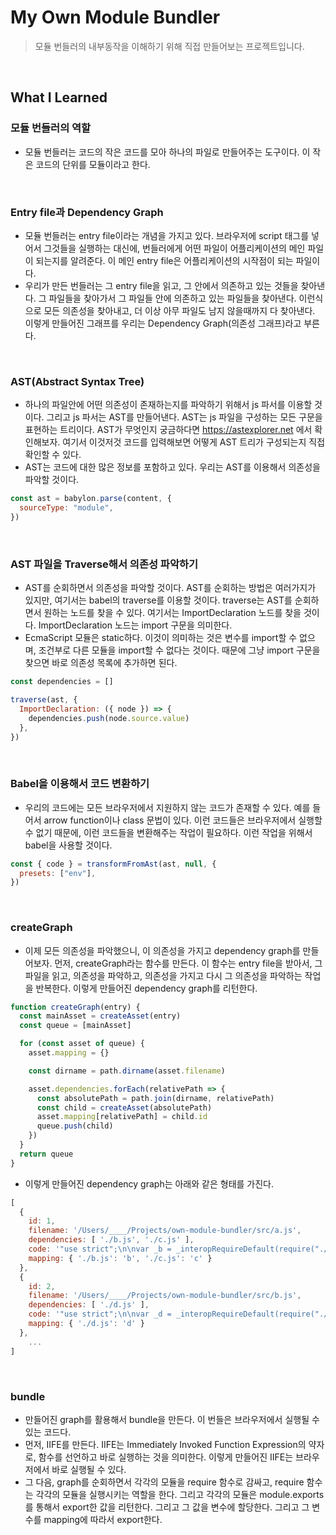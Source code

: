 # My Own Module Bundler

> 모듈 번들러의 내부동작을 이해하기 위해 직접 만들어보는 프로젝트입니다.

<br>

## What I Learned

### 모듈 번들러의 역할

- 모듈 번들러는 코드의 작은 코드를 모아 하나의 파일로 만들어주는 도구이다. 이 작은 코드의 단위를 모듈이라고 한다.

<br>

### Entry file과 Dependency Graph

- 모듈 번들러는 entry file이라는 개념을 가지고 있다. 브라우저에 script 태그를 넣어서 그것들을 실행하는 대신에, 번들러에게 어떤 파일이 어플리케이션의 메인 파일이 되는지를 알려준다. 이 메인 entry file은 어플리케이션의 시작점이 되는 파일이다.
- 우리가 만든 번들러는 그 entry file을 읽고, 그 안에서 의존하고 있는 것들을 찾아낸다. 그 파일들을 찾아가서 그 파일들 안에 의존하고 있는 파일들을 찾아낸다. 이런식으로 모든 의존성을 찾아내고, 더 이상 아무 파일도 남지 않을때까지 다 찾아낸다. 이렇게 만들어진 그래프를 우리는 Dependency Graph(의존성 그래프)라고 부른다.

<br>

### AST(Abstract Syntax Tree)

- 하나의 파일안에 어떤 의존성이 존재하는지를 파악하기 위해서 js 파서를 이용할 것이다. 그리고 js 파서는 AST를 만들어낸다. AST는 js 파일을 구성하는 모든 구문을 표현하는 트리이다. AST가 무엇인지 궁금하다면 https://astexplorer.net 에서 확인해보자. 여기서 이것저것 코드를 입력해보면 어떻게 AST 트리가 구성되는지 직접확인할 수 있다.
- AST는 코드에 대한 많은 정보를 포함하고 있다. 우리는 AST를 이용해서 의존성을 파악할 것이다.

```js
const ast = babylon.parse(content, {
  sourceType: "module",
})
```

<br>

### AST 파일을 Traverse해서 의존성 파악하기

- AST를 순회하면서 의존성을 파악할 것이다. AST를 순회하는 방법은 여러가지가 있지만, 여기서는 babel의 traverse를 이용할 것이다. traverse는 AST를 순회하면서 원하는 노드를 찾을 수 있다. 여기서는 ImportDeclaration 노드를 찾을 것이다. ImportDeclaration 노드는 import 구문을 의미한다.
- EcmaScript 모듈은 static하다. 이것이 의미하는 것은 변수를 import할 수 없으며, 조건부로 다른 모듈을 import할 수 없다는 것이다. 때문에 그냥 import 구문을 찾으면 바로 의존성 목록에 추가하면 된다.

```js
const dependencies = []

traverse(ast, {
  ImportDeclaration: ({ node }) => {
    dependencies.push(node.source.value)
  },
})
```

<br>

### Babel을 이용해서 코드 변환하기

- 우리의 코드에는 모든 브라우저에서 지원하지 않는 코드가 존재할 수 있다. 예를 들어서 arrow function이나 class 문법이 있다. 이런 코드들은 브라우저에서 실행할 수 없기 때문에, 이런 코드들을 변환해주는 작업이 필요하다. 이런 작업을 위해서 babel을 사용할 것이다.

```js
const { code } = transformFromAst(ast, null, {
  presets: ["env"],
})
```

<br>

### createGraph

- 이제 모든 의존성을 파악했으니, 이 의존성을 가지고 dependency graph를 만들어보자. 먼저, createGraph라는 함수를 만든다. 이 함수는 entry file을 받아서, 그 파일을 읽고, 의존성을 파악하고, 의존성을 가지고 다시 그 의존성을 파악하는 작업을 반복한다. 이렇게 만들어진 dependency graph를 리턴한다.

```js
function createGraph(entry) {
  const mainAsset = createAsset(entry)
  const queue = [mainAsset]

  for (const asset of queue) {
    asset.mapping = {}

    const dirname = path.dirname(asset.filename)

    asset.dependencies.forEach(relativePath => {
      const absolutePath = path.join(dirname, relativePath)
      const child = createAsset(absolutePath)
      asset.mapping[relativePath] = child.id
      queue.push(child)
    })
  }
  return queue
}
```

- 이렇게 만들어진 dependency graph는 아래와 같은 형태를 가진다.

```js
[
  {
    id: 1,
    filename: '/Users/____/Projects/own-module-bundler/src/a.js',
    dependencies: [ './b.js', './c.js' ],
    code: '"use strict";\n\nvar _b = _interopRequireDefault(require("./b.js"));\n\nvar _c = _interopRequireDefault(require("./c.js"));\n\nfunction _interopRequireDefault(obj) { return obj && obj.__esModule ? obj : { default: obj }; }\n\nconsole.log("a.js");\n(0, _b.default)();\n(0, _c.default)();',
    mapping: { './b.js': 'b', './c.js': 'c' }
  },
  {
    id: 2,
    filename: '/Users/____/Projects/own-module-bundler/src/b.js',
    dependencies: [ './d.js' ],
    code: '"use strict";\n\nvar _d = _interopRequireDefault(require("./d.js"));\n\nfunction _interopRequireDefault(obj) { return obj && obj.__esModule ? obj : { default: obj }; }\n\nconsole.log("b.js");\n(0, _d.default)();',
    mapping: { './d.js': 'd' }
  },
    ...
]
```

<br>

### bundle

- 만들어진 graph를 활용해서 bundle을 만든다. 이 번들은 브라우저에서 실행될 수 있는 코드다.
- 먼저, IIFE를 만든다. IIFE는 Immediately Invoked Function Expression의 약자로, 함수를 선언하고 바로 실행하는 것을 의미한다. 이렇게 만들어진 IIFE는 브라우저에서 바로 실행될 수 있다.
- 그 다음, graph를 순회하면서 각각의 모듈을 require 함수로 감싸고, require 함수는 각각의 모듈을 실행시키는 역할을 한다. 그리고 각각의 모듈은 module.exports를 통해서 export한 값을 리턴한다. 그리고 그 값을 변수에 할당한다. 그리고 그 변수를 mapping에 따라서 export한다.
